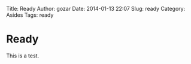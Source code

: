 Title: Ready
Author: gozar
Date: 2014-01-13 22:07
Slug: ready
Category: Asides
Tags: ready

# Ready

This is a test.
